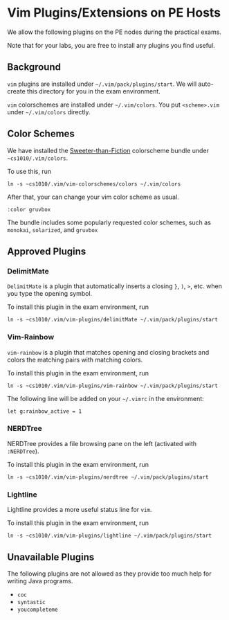 # Vim Plugins/Extensions on PE Hosts

We allow the following plugins on the PE nodes during the practical exams.

Note that for your labs, you are free to install any plugins you find useful.

## Background

`vim` plugins are installed under `~/.vim/pack/plugins/start`.  We will auto-create this directory for you in the exam environment.

`vim` colorschemes are installed under `~/.vim/colors`.  You put `<scheme>.vim` under `~/.vim/colors` directly.

## Color Schemes

We have installed the [Sweeter-than-Fiction](https://vimawesome.com/plugin/vim-colorschemes-sweeter-than-fiction) colorscheme bundle under `~cs1010/.vim/colors`.

To use this, run
```
ln -s ~cs1010/.vim/vim-colorschemes/colors ~/.vim/colors
```

After that, your can change your vim color scheme as usual. 
```
:color gruvbox
```

The bundle includes some popularly requested color schemes, such as `monokai`, `solarized`, and `gruvbox`

## Approved Plugins

### DelimitMate

`DelimitMate` is a plugin that automatically inserts a closing `}`, `)`, `>`, etc. when you type the opening symbol.

To install this plugin in the exam environment, run
```
ln -s ~cs1010/.vim/vim-plugins/delimitMate ~/.vim/pack/plugins/start
```

### Vim-Rainbow

`vim-rainbow` is a plugin that matches opening and closing brackets and colors the matching pairs with matching colors.

To install this plugin in the exam environment, run
```
ln -s ~cs1010/.vim/vim-plugins/vim-rainbow ~/.vim/pack/plugins/start
```

The following line will be added on your `~/.vimrc` in the environment:

```
let g:rainbow_active = 1
```

### NERDTree

NERDTree provides a file browsing pane on the left (activated with `:NERDTree`).

To install this plugin in the exam environment, run
```
ln -s ~cs1010/.vim/vim-plugins/nerdtree ~/.vim/pack/plugins/start
```

### Lightline

Lightline provides a more useful status line for `vim`.

To install this plugin in the exam environment, run
```
ln -s ~cs1010/.vim/vim-plugins/lightline ~/.vim/pack/plugins/start
```

## Unavailable Plugins

The following plugins are not allowed as they provide too much help for writing Java programs.

- `coc`
- `syntastic`
- `youcompleteme`


